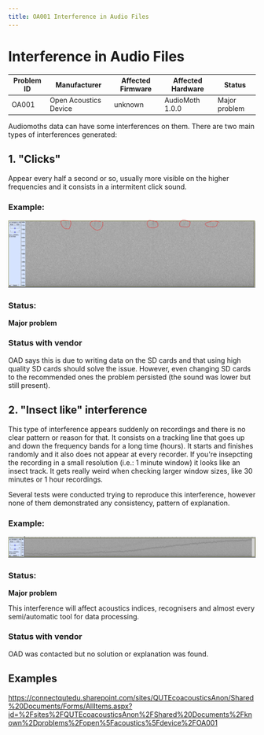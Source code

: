 ```yaml
---
title: OA001 Interference in Audio Files
---
```


# Interference in Audio Files

| Problem ID | Manufacturer          | Affected Firmware | Affected Hardware | Status        |
| ---------- | --------------------- | ----------------- | ----------------- | ------------- |
| OA001      | Open Acoustics Device | unknown           | AudioMoth 1.0.0   | Major problem |

Audiomoths data can have some interferences on them. There are two main types of interferences generated:

## 1. "Clicks"

Appear every half a second or so, usually more visible on the higher frequencies and it consists in a intermitent click sound.

### Example:
![example of problem](../media/clickinterference_audiomoth.JPG)

### Status:
**Major problem**

### Status with vendor

OAD says this is due to writing data on the SD cards and that using high quality SD cards should solve the issue. However, even changing SD cards to the recommended ones the problem persisted (the sound was lower but still present).


## 2. "Insect like" interference

This type of interference appears suddenly on recordings and there is no clear pattern or reason for that. It consists on a tracking line that goes up and down the frequency bands for a long time (hours). It starts and finishes randomly and it also does not appear at every recorder. If you're insepcting the recording in a small resolution (i.e.: 1 minute window) it looks like an insect track. It gets really weird when checking larger window sizes, like 30 minutes or 1 hour recordings.

Several tests were conducted trying to reproduce this interference, however none of them demonstrated any consistency, pattern of explanation.

### Example:

![example of problem](../media/insectinterference_audiomoth.JPG)

### Status:
**Major problem**

This interference will affect acoustics indices, recognisers and almost every semi/automatic tool for data processing.

### Status with vendor
OAD was contacted but no solution or explanation was found.

## Examples

https://connectqutedu.sharepoint.com/sites/QUTEcoacousticsAnon/Shared%20Documents/Forms/AllItems.aspx?id=%2Fsites%2FQUTEcoacousticsAnon%2FShared%20Documents%2Fknown%2Dproblems%2Fopen%5Facoustics%5Fdevice%2FOA001
